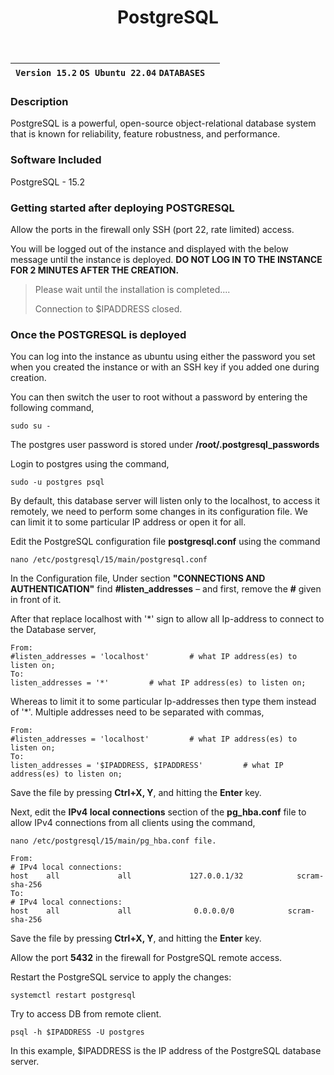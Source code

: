 ﻿---
title: PostgreSQL
sidebar_label: PostgreSQL
---

|**`Version 15.2` `OS Ubuntu 22.04` `DATABASES`**|  |
|------------------------------------------------|--|

### Description

PostgreSQL is a powerful, open-source object-relational database system that is known for reliability, feature robustness, and performance.

### Software Included

PostgreSQL - 15.2

### Getting started after deploying POSTGRESQL

Allow the ports in the firewall only SSH (port 22, rate limited) access.

You will be logged out of the instance and displayed with the below message until the instance is deployed.  **DO NOT LOG IN TO THE INSTANCE FOR 2 MINUTES AFTER THE CREATION.**
> Please wait until the installation is completed.... 
>
> Connection to $IPADDRESS closed.

### Once the POSTGRESQL is deployed

You can log into the instance as ubuntu using either the password you set when you created the instance or with an SSH key if you added one during creation.

You can then switch the user to root without a password by entering the following command,
~~~
sudo su -
~~~

The postgres user password is stored under  **/root/.postgresql_passwords**

Login to postgres using the command,
~~~
sudo -u postgres psql
~~~

By default, this database server will listen only to the localhost, to access it remotely, we need to perform some changes in its configuration file. We can limit it to some particular IP address or open it for all.

Edit the PostgreSQL configuration file **postgresql.conf** using the command
~~~
nano /etc/postgresql/15/main/postgresql.conf
~~~

In the Configuration file, Under section **"CONNECTIONS AND AUTHENTICATION"** find **#listen_addresses**  –  and first, remove the **#** given in front of it. 

After that replace localhost with '*' sign to allow all Ip-address to connect to the Database server, 
~~~
From:
#listen_addresses = 'localhost'         # what IP address(es) to listen on;
To:
listen_addresses = '*'         # what IP address(es) to listen on;
~~~

Whereas to limit it to some particular Ip-addresses then type them instead of '*'.  Multiple addresses need to be separated with commas,
~~~
From:
#listen_addresses = 'localhost'         # what IP address(es) to listen on;
To:
listen_addresses = '$IPADDRESS, $IPADDRESS'         # what IP address(es) to listen on;
~~~
Save the file by pressing  **Ctrl+X, Y**, and hitting the  **Enter**  key.

Next, edit the **IPv4 local connections** section of the **pg_hba.conf** file to allow IPv4 connections from all clients using the command,
~~~
nano /etc/postgresql/15/main/pg_hba.conf file.
~~~

~~~
From:
# IPv4 local connections:
host    all             all             127.0.0.1/32            scram-sha-256
To:
# IPv4 local connections:
host    all             all              0.0.0.0/0            scram-sha-256
~~~

Save the file by pressing  **Ctrl+X, Y**, and hitting the  **Enter**  key.

Allow the port **5432** in the firewall for PostgreSQL remote access.

Restart the PostgreSQL service to apply the changes:
~~~
systemctl restart postgresql
~~~

Try to access DB from remote client.
~~~
psql -h $IPADDRESS -U postgres
~~~
In this example, $IPADDRESS is the IP address of the PostgreSQL database server.
